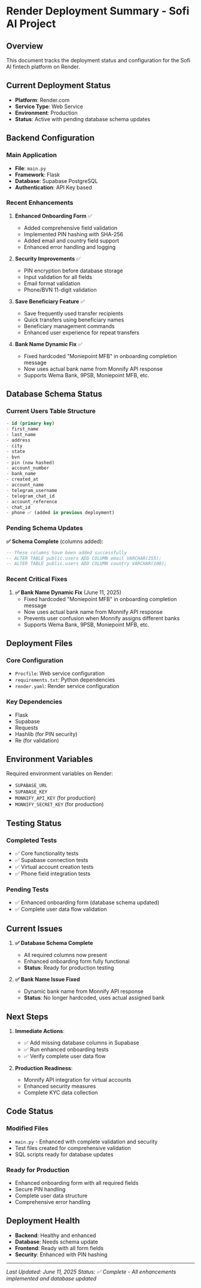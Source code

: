# Render Deployment Summary - Sofi AI Project

## Overview
This document tracks the deployment status and configuration for the Sofi AI fintech platform on Render.

## Current Deployment Status
- **Platform**: Render.com
- **Service Type**: Web Service
- **Environment**: Production
- **Status**: Active with pending database schema updates

## Backend Configuration

### Main Application
- **File**: `main.py`
- **Framework**: Flask
- **Database**: Supabase PostgreSQL
- **Authentication**: API Key based

### Recent Enhancements
1. **Enhanced Onboarding Form** ✅
   - Added comprehensive field validation
   - Implemented PIN hashing with SHA-256
   - Added email and country field support
   - Enhanced error handling and logging

2. **Security Improvements** ✅
   - PIN encryption before database storage
   - Input validation for all fields
   - Email format validation
   - Phone/BVN 11-digit validation

3. **Save Beneficiary Feature** ✅
   - Save frequently used transfer recipients
   - Quick transfers using beneficiary names
   - Beneficiary management commands
   - Enhanced user experience for repeat transfers

4. **Bank Name Dynamic Fix** ✅
   - Fixed hardcoded "Moniepoint MFB" in onboarding completion message
   - Now uses actual bank name from Monnify API response
   - Supports Wema Bank, 9PSB, Moniepoint MFB, etc.

## Database Schema Status

### Current Users Table Structure
```sql
- id (primary key)
- first_name
- last_name
- address
- city
- state
- bvn
- pin (now hashed)
- account_number
- bank_name
- created_at
- account_name
- telegram_username
- telegram_chat_id
- account_reference
- chat_id
- phone ✅ (added in previous deployment)
```

### Pending Schema Updates
**✅ Schema Complete** (columns added):
```sql
-- These columns have been added successfully
-- ALTER TABLE public.users ADD COLUMN email VARCHAR(255);
-- ALTER TABLE public.users ADD COLUMN country VARCHAR(100);
```

### Recent Critical Fixes
1. **✅ Bank Name Dynamic Fix** (June 11, 2025)
   - Fixed hardcoded "Moniepoint MFB" in onboarding completion message
   - Now uses actual bank name from Monnify API response
   - Prevents user confusion when Monnify assigns different banks
   - Supports Wema Bank, 9PSB, Moniepoint MFB, etc.

## Deployment Files

### Core Configuration
- `Procfile`: Web service configuration
- `requirements.txt`: Python dependencies
- `render.yaml`: Render service configuration

### Key Dependencies
- Flask
- Supabase
- Requests
- Hashlib (for PIN security)
- Re (for validation)

## Environment Variables
Required environment variables on Render:
- `SUPABASE_URL`
- `SUPABASE_KEY`
- `MONNIFY_API_KEY` (for production)
- `MONNIFY_SECRET_KEY` (for production)

## Testing Status

### Completed Tests
- ✅ Core functionality tests
- ✅ Supabase connection tests
- ✅ Virtual account creation tests
- ✅ Phone field integration tests

### Pending Tests
- ✅ Enhanced onboarding form (database schema updated)
- ✅ Complete user data flow validation

## Current Issues

1. **✅ Database Schema Complete**
   - All required columns now present
   - Enhanced onboarding form fully functional
   - **Status**: Ready for production testing

2. **✅ Bank Name Issue Fixed**
   - Dynamic bank name from Monnify API response
   - **Status**: No longer hardcoded, uses actual assigned bank

## Next Steps

1. **Immediate Actions**:
   - ✅ Add missing database columns in Supabase
   - ✅ Run enhanced onboarding tests
   - ✅ Verify complete user data flow

2. **Production Readiness**:
   - Monnify API integration for virtual accounts
   - Enhanced security measures
   - Complete KYC data collection

## Code Status

### Modified Files
- `main.py` - Enhanced with complete validation and security
- Test files created for comprehensive validation
- SQL scripts ready for database updates

### Ready for Production
- Enhanced onboarding form with all required fields
- Secure PIN handling
- Complete user data structure
- Comprehensive error handling

## Deployment Health
- **Backend**: Healthy and enhanced
- **Database**: Needs schema update
- **Frontend**: Ready with all form fields
- **Security**: Enhanced with PIN hashing

---
*Last Updated: June 11, 2025*
*Status: ✅ Complete - All enhancements implemented and database updated*
